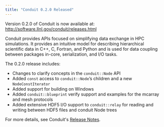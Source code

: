 ```yaml
---
title: "Conduit 0.2.0 Released"
---
```


Version 0.2.0 of Conduit is now available at: http://software.llnl.gov/conduit/releases.html

Conduit provides APIs focused on simplifying data exchange in HPC simulations. It provides an intuitive model for describing hierarchical scientific data in C++, C, Fortran, and Python and is used for data coupling between packages in-core, serialization, and I/O tasks.

The 0.2.0 release includes:

- Changes to clarify concepts in the ``conduit::Node`` API
- Added ``const`` access to ``conduit::Node``’s children and a new ``NodeConstIterator``
- Added support for building on Windows
- Added ``conduit::blueprint`` verify support and examples for the mcarray and mesh protocols
- Added extensive HDF5 I/O support to ``conduit::relay`` for reading and writing between HDF5 files and conduit Node trees

For more details, see Conduit's [Release Notes](http://software.llnl.gov/conduit/releases.html#v0-2-0).
